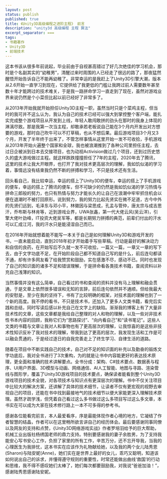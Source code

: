```yaml
---
layout: post
status: publish
published: true
title: 《Unity3D高级编程之进阶主程》 前言
description: "unity3d 高级编程 主程 算法"
excerpt_separator: ===
tags:
- 书籍著作
- Unity3D
- 前端技术
---
```


这本书该从很多年前说起，毕业前由于自视甚高错过了好几次绝佳的学习机会，那时是个名副其实的“幼稚男”，清醒过来时周围的人已经走了很远的路了，那夜猛然醒悟开始告诉自己不能再幼稚了。非常幸运的是我赶上了Unity3D引擎大潮，版本从2.6开始一直学习到现在，它提供给了我更低的门槛让我跨过前人需要数年甚至数十年才能跨过的技术难关，于是我一路拼命学习一直走到了现在，虽然对游戏业界来说仍然是个小菜但比起以前已经好了非常多了。

从2013年开始我就开始担任Unity3D主程一职，虽然当时只是个菜鸡主程，但当时的我可并不这么认为，我认为自己的技术已经可以强大到掌控整个客户端，能扎实完成整个游戏项目从开发到上线，年轻人敢闯敢拼的劲头在那时的我身上体现的淋漓尽致。那是我第一次当主程，却敢承若老板说自己能在3个月内开发出对方想要的游戏，那时自己吹牛可以不打草稿，也从不想后果。最后游戏项目3个月又3个月，开发了半年终于出来了，不管怎样事情从这里开始一发不可收拾，手机游戏从2013年开始火遍整个国家和全球，我也被浪潮推到了各种公司里担任主程，去过日企被派到日本去交接项目，也为动视Activision做过几个项目，还到过历史悠久的盛大游戏做过主程。就这样跌跌撞撞担任了7年的主程，2020年去了腾讯，这里的技术让我大开眼界，也打开了我对技术更高层次的理解，我如饥似渴的学习着，事情远没有结束我仍然不断的拼搏和学习，不只是技术还有生活。

回头看自己，我比较幸运，幸运的搭上了Unity3D的便车，幸运的搭上了手机游戏的便车，幸运的搭上了腾讯的便车，但不可缺少的仍然是我如饥似渴的学习热情与拼命三郎般的努力，也只有热情与努力才能长久的让自己在浪潮中牢牢抓住机会以便在退潮时不被打回原形。说到努力，我的努力比起先贤实在微不足道，古今中外的先贤们远到，毛泽东与邓小平，林徽因与梁思成，孔孟与管仲，唐太宗与成吉思汗，乔布斯与林肯等，近到游戏业界，UWA张鑫，第一代大佬云风(吴云洋)，引擎大佬叶劲峰，IT投资大佬吴军等，都是长期努力拼搏的典范，前辈们付出的汗水可以汇成江河，我的汗水只是能浸湿自己而已。

在2016年开始就想着能不能写一本关于自己是如何理解Unity3D和游戏开发的书，一直未能启动，直到2018年初才开始着手写些草稿。行动是最好的解决动力和自信的良药，在开始写后不久就一发不可收拾，一篇又一篇，一章又一章的写下去，由于文字功底不足，在开始阶段自己都不知道自己写的是什么，前后连句都读不通，却有许多网友看了给我赞赏和鼓励，实在感激不尽，感动不已。同时也发现了自己的知识面的诸多不足和错误理解，于是拼命看各类技术书籍，查阅资料以补充自己浅薄的知识。

当然事情并没有这么简单，自己看过的书和查阅的资料并没有马上理解和融会贯通，于是文章上依然很多错误和无知的言辞，前后连句依然并不通顺。但给我最大的安慰是，至少在我的坚持下，书有了比较明确的框架，对技术面的理解也到了一个新的高度。我不停的看书，不只是技术书，还加入了更多人文类书籍，看完后实践和总结，同时写读后感以补充自己在文字上的缺陷。渐渐我的博客上有了大量非技术性的文章，这些文章都是我给自己整理的对人和物的理解，以及一些对非技术性书本内容的回顾，我称它们为“思路探讨”、“向内看自己”和“读书笔记”。这些人文类的书籍与文章让我对人和事物也有了更高层次的理解，让我惊喜的是这些非技术性知识反补了我对技术的理解，带我到达了更高的层次，我发现生活和工作是可以融会贯通的，于是经过逐日的自我完善走上了终生学习、自律生活的道路。

随着在项目中不断实践自己的技术，自己对不足的知识面的补充以及勤奋的锻炼文字功底后，我对全书进行了3次重构，为的就是让书中内容能更好的表达技术原理，更全面和准确的技术讲解要点。全书分成：架构、C#技术要点、数据表与程序、UI用户界面、3D模型与动画、网络通信、AI人工智能、地图与寻路、渲染管线与图形学，覆盖了Unity3D游戏项目的技术要点，确保读者能看到整个Unity3D游戏项目的技术全貌，对各项技术与知识点有更深层次的理解。书中不仅关注项目中比较大的解决方案，还讲解了具体的技术细节，让读者不仅有更宏观的视野去审视自己的项目，还能在书中找到最接地气的技术细节以便大家能更深入理解技术原理。虽然才疏学浅，但凭着自己看过这么多书做过这么多项目写过这么多文章，本书实在可以成为大家在技术修行路上一本不可多得的参考书。

​感谢各位能看完前言，本人最爱看序，序是最能体现作者心境的地方，它凝结了作者智慧的结晶，作者可以在这里畅所欲言讲自己的经历体会。最后要感谢同事同僚以及网友的支持和点赞，《Unity3D网络游戏实战》作者罗培羽给予的巨大帮助，机械工业出版社杨绣国老师的鼎力支持。特别要感谢我的妻子余胜男，为了支持我能安心写书安心工作，负担了家里的所有工作，辛苦万分，还不忘开导我，当我的心理医生为我排忧，这本书实在应该作为礼物献给她，以及我的两个女儿陆秀恩(Sharon)与陆安妮(Anne)，她们实在是世界上最好的女儿，乖巧又聪明，知道该如何说出自己的诉求，并懂得遵守规则的重要性，时常还能做出曲线‘救国’的行动和思维，我不得不感叹她们太棒了，她们每次都要鼓励我，对我说“爸爸加油！”，感谢陆秀恩感谢陆安妮。

